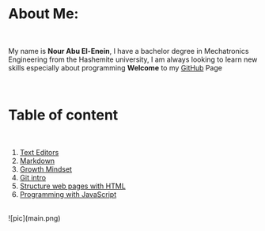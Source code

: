 # About Me:

<br>

My name is **Nour Abu El-Enein**, I have a bachelor degree in Mechatronics Engineering from the Hashemite university, I am always looking to learn new skills especially about programming 
**Welcome** to my [GitHub](https://github.com/engnour94) Page
 
<br>

# Table of content 

<br>

1. [Text Editors](https://engnour94.github.io/reading-notes/read01)
2. [Markdown](https://engnour94.github.io/reading-notes/read02)
3. [Growth Mindset](https://engnour94.github.io/reading-notes/Growth%20Mindset)
4. [Git intro](	https://engnour94.github.io/reading-notes/Git%20intro)
5. [Structure web pages with HTML](https://engnour94.github.io/reading-notes/Read03)
6. [Programming with JavaScript](https://engnour94.github.io/reading-notes/Read04)
<br>
![pic](main.png)